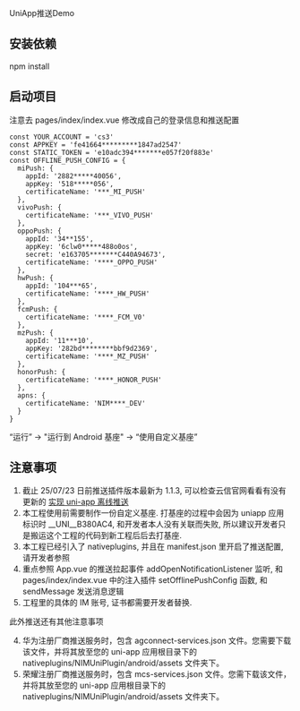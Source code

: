 UniApp推送Demo

## 安装依赖

npm install

## 启动项目

注意去 pages/index/index.vue 修改成自己的登录信息和推送配置

```
const YOUR_ACCOUNT = 'cs3'
const APPKEY = 'fe41664*********1847ad2547'
const STATIC_TOKEN = 'e10adc394*******e057f20f883e'
const OFFLINE_PUSH_CONFIG = {
  miPush: {
    appId: '2882*****40056',
    appKey: '518*****056',
    certificateName: '***_MI_PUSH'
  },
  vivoPush: {
    certificateName: '***_VIVO_PUSH'
  },
  oppoPush: {
    appId: '34**155',
    appKey: '6clw0*****488o0os',
    secret: 'e163705*******C440A94673',
    certificateName: '****_OPPO_PUSH'
  },
  hwPush: {
    appId: '104***65',
    certificateName: '****_HW_PUSH'
  },
  fcmPush: {
    certificateName: '****_FCM_V0'
  },
  mzPush: {
    appId: '11***10',
    appKey: '282bd********bbf9d2369',
    certificateName: '****_MZ_PUSH'
  },
  honorPush: {
    certificateName: '****_HONOR_PUSH'
  },
  apns: {
    certificateName: 'NIM****_DEV'
  }
}
```

“运行” -> "运行到 Android 基座" -> “使用自定义基座”


## 注意事项

1. 截止 25/07/23 日前推送插件版本最新为 1.1.3, 可以检查云信官网看看有没有更新的 [实现 uni-app 离线推送](https://doc.yunxin.163.com/messaging2/guide/zc4MTg5MDY?platform=client#%E7%AC%AC%E4%BA%8C%E6%AD%A5%E8%AE%BE%E7%BD%AE-uni-app-%E5%B7%A5%E7%A8%8B)
2. 本工程使用前需要制作一份自定义基座. 打基座的过程中会因为 uniapp 应用标识时 __UNI__B380AC4, 和开发者本人没有关联而失败, 所以建议开发者只是搬运这个工程的代码到新工程后后去打基座.
3. 本工程已经引入了 nativeplugins, 并且在 manifest.json 里开启了推送配置, 请开发者参照
4. 重点参照 App.vue 的推送拉起事件 addOpenNotificationListener 监听, 和 pages/index/index.vue 中的注入插件 setOfflinePushConfig 函数, 和 sendMessage 发送消息逻辑
5. 工程里的具体的 IM 账号, 证书都需要开发者替换.

此外推送还有其他注意事项

4. 华为注册厂商推送服务时，包含 agconnect-services.json 文件。您需要下载该文件，并将其放至您的 uni-app 应用根目录下的 nativeplugins/NIMUniPlugin/android/assets 文件夹下。
5. 荣耀注册厂商推送服务时，包含 mcs-services.json 文件。您需下载该文件，并将其放至您的 uni-app 应用根目录下的 nativeplugins/NIMUniPlugin/android/assets 文件夹下。